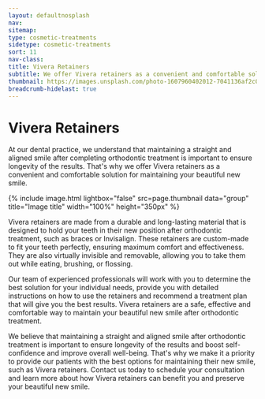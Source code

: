 ```yaml
---
layout: defaultnosplash
nav: 
sitemap: 
type: cosmetic-treatments
sidetype: cosmetic-treatments
sort: 11
nav-class: 
title: Vivera Retainers
subtitle: We offer Vivera retainers as a convenient and comfortable solution for maintaining your beautiful new smile.
thumbnail: https://images.unsplash.com/photo-1607960402012-7041136af2c0?ixlib=rb-4.0.3&ixid=MnwxMjA3fDB8MHxwaG90by1wYWdlfHx8fGVufDB8fHx8&auto=format&fit=crop&w=2070&q=80
breadcrumb-hidelast: true
---
```


# Vivera Retainers

At our dental practice, we understand that maintaining a straight and aligned smile after completing orthodontic treatment is important to ensure longevity of the results. That's why we offer Vivera retainers as a convenient and comfortable solution for maintaining your beautiful new smile.

{% include image.html lightbox="false" src=page.thumbnail data="group" title="Image title" width="100%" height="350px" %}

Vivera retainers are made from a durable and long-lasting material that is designed to hold your teeth in their new position after orthodontic treatment, such as braces or Invisalign. These retainers are custom-made to fit your teeth perfectly, ensuring maximum comfort and effectiveness. They are also virtually invisible and removable, allowing you to take them out while eating, brushing, or flossing.

Our team of experienced professionals will work with you to determine the best solution for your individual needs, provide you with detailed instructions on how to use the retainers and recommend a treatment plan that will give you the best results. Vivera retainers are a safe, effective and comfortable way to maintain your beautiful new smile after orthodontic treatment.

We believe that maintaining a straight and aligned smile after orthodontic treatment is important to ensure longevity of the results and boost self-confidence and improve overall well-being. That's why we make it a priority to provide our patients with the best options for maintaining their new smile, such as Vivera retainers. Contact us today to schedule your consultation and learn more about how Vivera retainers can benefit you and preserve your beautiful new smile.
